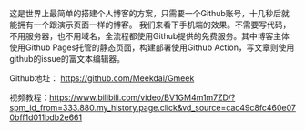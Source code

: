 这是世界上最简单的搭建个人博客的方案，只需要一个Github账号，十几秒后就能拥有一个跟演示页面一样的博客。 我们来看下手机端的效果。不需要写代码，不用服务器，也不用域名，全流程都使用Github提供的免费服务。其中博客主体使用Github Pages托管的静态页面，构建部署使用Github Action，写文章则使用github的issue的富文本编辑器。

Github地址：
https://github.com/Meekdai/Gmeek

视频教程：https://www.bilibili.com/video/BV1GM4m1m7ZD/?spm_id_from=333.880.my_history.page.click&vd_source=cac49c8fc460e070bff1d011bdb2e661